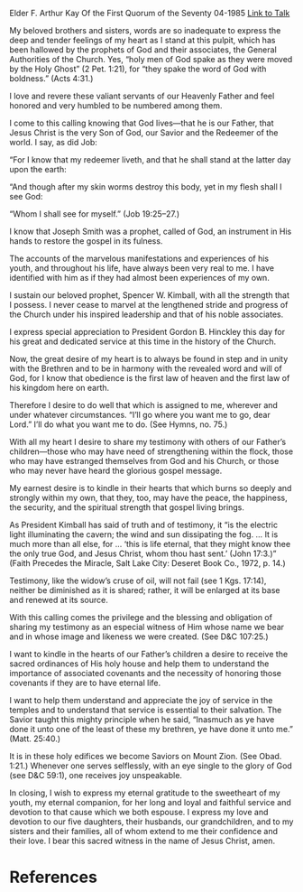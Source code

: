 Elder F. Arthur Kay
Of the First Quorum of the Seventy
04-1985
[Link to Talk](https://www.churchofjesuschrist.org/study/general-conference/1985/04/the-joy-of-service?lang=eng)

My beloved brothers and sisters, words are so inadequate to express the deep and tender feelings of my heart as I stand at this pulpit, which has been hallowed by the prophets of God and their associates, the General Authorities of the Church. Yes, “holy men of God spake as they were moved by the Holy Ghost” (2 Pet. 1:21), for “they spake the word of God with boldness.” (Acts 4:31.)

I love and revere these valiant servants of our Heavenly Father and feel honored and very humbled to be numbered among them.

I come to this calling knowing that God lives—that he is our Father, that Jesus Christ is the very Son of God, our Savior and the Redeemer of the world. I say, as did Job:

“For I know that my redeemer liveth, and that he shall stand at the latter day upon the earth:

“And though after my skin worms destroy this body, yet in my flesh shall I see God:

“Whom I shall see for myself.” (Job 19:25–27.)

I know that Joseph Smith was a prophet, called of God, an instrument in His hands to restore the gospel in its fulness.

The accounts of the marvelous manifestations and experiences of his youth, and throughout his life, have always been very real to me. I have identified with him as if they had almost been experiences of my own.

I sustain our beloved prophet, Spencer W. Kimball, with all the strength that I possess. I never cease to marvel at the lengthened stride and progress of the Church under his inspired leadership and that of his noble associates.

I express special appreciation to President Gordon B. Hinckley this day for his great and dedicated service at this time in the history of the Church.

Now, the great desire of my heart is to always be found in step and in unity with the Brethren and to be in harmony with the revealed word and will of God, for I know that obedience is the first law of heaven and the first law of his kingdom here on earth.

Therefore I desire to do well that which is assigned to me, wherever and under whatever circumstances. “I’ll go where you want me to go, dear Lord.” I’ll do what you want me to do. (See Hymns, no. 75.)

With all my heart I desire to share my testimony with others of our Father’s children—those who may have need of strengthening within the flock, those who may have estranged themselves from God and his Church, or those who may never have heard the glorious gospel message.

My earnest desire is to kindle in their hearts that which burns so deeply and strongly within my own, that they, too, may have the peace, the happiness, the security, and the spiritual strength that gospel living brings.

As President Kimball has said of truth and of testimony, it “is the electric light illuminating the cavern; the wind and sun dissipating the fog. … It is much more than all else, for … ‘this is life eternal, that they might know thee the only true God, and Jesus Christ, whom thou hast sent.’ (John 17:3.)” (Faith Precedes the Miracle, Salt Lake City: Deseret Book Co., 1972, p. 14.)

Testimony, like the widow’s cruse of oil, will not fail (see 1 Kgs. 17:14), neither be diminished as it is shared; rather, it will be enlarged at its base and renewed at its source.

With this calling comes the privilege and the blessing and obligation of sharing my testimony as an especial witness of Him whose name we bear and in whose image and likeness we were created. (See D&C 107:25.)

I want to kindle in the hearts of our Father’s children a desire to receive the sacred ordinances of His holy house and help them to understand the importance of associated covenants and the necessity of honoring those covenants if they are to have eternal life.

I want to help them understand and appreciate the joy of service in the temples and to understand that service is essential to their salvation. The Savior taught this mighty principle when he said, “Inasmuch as ye have done it unto one of the least of these my brethren, ye have done it unto me.” (Matt. 25:40.)

It is in these holy edifices we become Saviors on Mount Zion. (See Obad. 1:21.) Whenever one serves selflessly, with an eye single to the glory of God (see D&C 59:1), one receives joy unspeakable.

In closing, I wish to express my eternal gratitude to the sweetheart of my youth, my eternal companion, for her long and loyal and faithful service and devotion to that cause which we both espouse. I express my love and devotion to our five daughters, their husbands, our grandchildren, and to my sisters and their families, all of whom extend to me their confidence and their love. I bear this sacred witness in the name of Jesus Christ, amen.

# References
